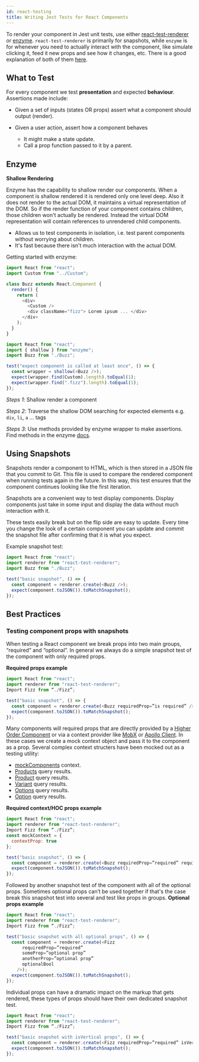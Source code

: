 ```yaml
---
id: react-testing
title: Writing Jest Tests for React Components
---
```

    
To render your component in Jest unit tests, use either [react-test-renderer](https://reactjs.org/docs/test-renderer.html) or [enzyme](http://airbnb.io/enzyme/index.html#enzyme). `react-test-renderer` is primarily for snapshots, while `enzyme` is for whenever you need to actually interact with the component, like simulate clicking it, feed it new props and see how it changes, etc. There is a good explanation of both of them [here](https://facebook.github.io/jest/docs/en/tutorial-react.html).

## What to Test

For every component we test **presentation** and expected **behaviour**. Assertions made include:

- Given a set of inputs (states OR props) assert what a component should output (render).

- Given a user action, assert how a component behaves
  - It might make a state update.
  - Call a prop function passed to it by a parent.

## Enzyme

**Shallow Rendering**

Enzyme has the capability to shallow render our components. When a component is shallow rendered it is rendered only one level deep. Also it does not render to the actual DOM, it maintains a virtual representation of the DOM. So if the render function of your component contains children, those children won't actually be rendered. Instead the virtual DOM representation will contain references to unrendered child components.

- Allows us to test components in isolation, i.e. test parent components without worrying about children.
- It's fast because there isn't much interaction with the actual DOM.

Getting started with enzyme:

```js
import React from "react";
import Custom from "../Custom";

class Buzz extends React.Component {
  render() {
    return (
      <div>
        <Custom />
        <div className="fizz"> Lorem ipsum ... </div>
      </div>
    );
  }
}
```

```js
import React from "react";
import { shallow } from "enzyme";
import Buzz from "./Buzz";

test("expect component is called at least once", () => {
  const wrapper = shallow(<Buzz />);
  expect(wrapper.find(Custom).length).toEqual(1);
  expect(wrapper.find(".fizz").length).toEqual(1);
});
```

_Steps 1_: Shallow render a component

_Steps 2_: Traverse the shallow DOM searching for expected elements e.g. `div`, `li`, `a` ... tags

_Steps 3_: Use methods provided by enzyme wrapper to make assertions. Find methods in the enzyme [docs](http://airbnb.io/enzyme/docs/api/shallow.html#shallow-rendering-api).

## Using Snapshots

Snapshots render a component to HTML, which is then stored in a JSON file that you commit to Git. This file is used to compare the rendered component when running tests again in the future. In this way, this test ensures that the component continues looking like the first iteration.

Snapshots are a convenient way to test display components. Display components just take in some input and display the data without much interaction with it.

These tests easily break but on the flip side are easy to update. Every time you change the look of a certain component you can update and commit the snapshot file after confirming that it is what you expect.

Example snapshot test:

```js
import React from "react";
import renderer from "react-test-renderer";
import Buzz from "./Buzz";

test("basic snapshot", () => {
  const component = renderer.create(<Buzz />);
  expect(component.toJSON()).toMatchSnapshot();
});
```

## Best Practices

### Testing component props with snapshots
When testing a React component we break props into two main groups, “required” and “optional”. In general we always do a simple snapshot test of the component with only required props.

**Required props example**
```js
import React from "react";
import renderer from "react-test-renderer";
Import Fizz from “./Fizz”;

test("basic snapshot", () => {
  const component = renderer.create(<Buzz requiredProp=”is required” />);
  expect(component.toJSON()).toMatchSnapshot();
});
```

Many components will required props that are directly provided by a [Higher Order Component](https://reactjs.org/docs/higher-order-components.html) or via a context provider like [MobX](https://github.com/mobxjs/mobx) or [Apollo Client](https://www.apollographql.com/docs/react/). In these cases we create a mock context object and pass it to the component as a prop. Several complex context structers have been mocked out as a testing utility:
  *  [mockComponents](https://github.com/reactioncommerce/reaction-component-library/blob/master/package/src/tests/mockComponents.js) context.
  *  [Products](https://github.com/reactioncommerce/reaction-next-starterkit/blob/develop/src/components/ProductGrid/__mocks__/products.mock.js) query results.
  *  [Product](https://github.com/reactioncommerce/reaction-next-starterkit/blob/develop/src/components/ProductDetail/__mocks__/productData.mock.js) query results.
  *  [Variant](https://github.com/reactioncommerce/reaction-next-starterkit/blob/develop/src/components/VariantItem/__mocks__/variant.mock.js) query results.
  *  [Options](https://github.com/reactioncommerce/reaction-next-starterkit/blob/develop/src/components/ProductDetailOptionsList/__mocks__/options.mock.js) query results.
  *  [Option](https://github.com/reactioncommerce/reaction-next-starterkit/blob/develop/src/components/ProductDetailOption/__mocks__/option.mock.js) query results.

**Required context/HOC props example**
```js
import React from "react";
import renderer from "react-test-renderer";
Import Fizz from “./Fizz”;
const mockContext = {
  contextProp: true
};

test("basic snapshot", () => {
  const component = renderer.create(<Buzz requiredProp=”required” requiredContext={mockContext} />);
  expect(component.toJSON()).toMatchSnapshot();
});
```


Followed by another snapshot test of the component with all of the optional props. Sometimes optional props can’t be used together if that's the case break this snapshot test into several and test like props in groups.
**Optional props example**
```js
import React from "react";
import renderer from "react-test-renderer";
Import Fizz from “./Fizz”;

test("basic snapshot with all optional props", () => {
  const component = renderer.create(<Fizz
      requiredProp=”required”
      someProp=”optional prop”
      anotherProp=”optional prop”
      optionalBool
    />);
  expect(component.toJSON()).toMatchSnapshot();
});
```

Individual props can have a dramatic impact on the markup that gets rendered, these types of props should have their own dedicated snapshot test.

```js
import React from "react";
import renderer from "react-test-renderer";
Import Fizz from “./Fizz”;

test("basic snapshot with isVertical props", () => {
  const component = renderer.create(<Fizz requiredProp=”required” isVertical />);
  expect(component.toJSON()).toMatchSnapshot();
});
```
